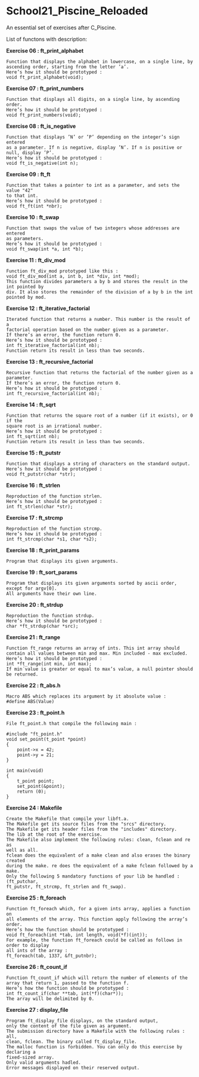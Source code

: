 # School21_Piscine_Reloaded

An essential set of exercises after C_Piscine.

List of functons with description:

__Exercise 06 : ft_print_alphabet__

    Function that displays the alphabet in lowercase, on a single line, by
    ascending order, starting from the letter ’a’.
    Here’s how it should be prototyped :
    void ft_print_alphabet(void);

__Exercise 07 : ft_print_numbers__

    Function that displays all digits, on a single line, by ascending order.
    Here’s how it should be prototyped :
    void ft_print_numbers(void);

__Exercise 08 : ft_is_negative__

    Function that displays ’N’ or ’P’ depending on the integer’s sign entered
    as a parameter. If n is negative, display ’N’. If n is positive or null, display ’P’.
    Here’s how it should be prototyped :
    void ft_is_negative(int n);
    
__Exercise 09 : ft_ft__

    Function that takes a pointer to int as a parameter, and sets the value "42"
    to that int.
    Here’s how it should be prototyped :
    void ft_ft(int *nbr);
    
__Exercise 10 : ft_swap__

    Function that swaps the value of two integers whose addresses are entered
    as parameters.
    Here’s how it should be prototyped :
    void ft_swap(int *a, int *b);
    
__Exercise 11 : ft_div_mod__

    Function ft_div_mod prototyped like this :
    void ft_div_mod(int a, int b, int *div, int *mod);
    This function divides parameters a by b and stores the result in the int pointed by
    div. It also stores the remainder of the division of a by b in the int pointed by mod.
  
__Exercise 12 : ft_iterative_factorial__

    Iterated function that returns a number. This number is the result of a
    factorial operation based on the number given as a parameter.
    If there’s an error, the function return 0.
    Here’s how it should be prototyped :
    int ft_iterative_factorial(int nb);
    Function return its result in less than two seconds.

__Exercise 13 : ft_recursive_factorial__

    Recursive function that returns the factorial of the number given as a
    parameter.
    If there’s an error, the function return 0.
    Here’s how it should be prototyped :
    int ft_recursive_factorial(int nb);
    
__Exercise 14 : ft_sqrt__

    Function that returns the square root of a number (if it exists), or 0 if the
    square root is an irrational number.
    Here’s how it should be prototyped :
    int ft_sqrt(int nb);
    Function return its result in less than two seconds.
    
__Exercise 15 : ft_putstr__

    Function that displays a string of characters on the standard output.
    Here’s how it should be prototyped :
    void ft_putstr(char *str);
    
__Exercise 16 : ft_strlen__

    Reproduction of the function strlen.
    Here’s how it should be prototyped :
    int ft_strlen(char *str);
    
__Exercise 17 : ft_strcmp__

    Reproduction of the function strcmp.
    Here’s how it should be prototyped :
    int ft_strcmp(char *s1, char *s2);
    
__Exercise 18 : ft_print_params__

    Program that displays its given arguments.
    
__Exercise 19 : ft_sort_params__

    Program that displays its given arguments sorted by ascii order, except for argv[0].
    All arguments have their own line.
    
__Exercise 20 : ft_strdup__

    Reproduction the function strdup.
    Here’s how it should be prototyped :
    char *ft_strdup(char *src);
    
__Exercise 21 : ft_range__

    Function ft_range returns an array of ints. This int array should
    contain all values between min and max. Min included - max excluded.
    Here’s how it should be prototyped :
    int *ft_range(int min, int max);
    If min´value is greater or equal to max’s value, a null pointer should be returned.
    
__Exercise 22 : ft_abs.h__

    Macro ABS which replaces its argument by it absolute value :
    #define ABS(Value)
    
__Exercise 23 : ft_point.h__

    File ft_point.h that compile the following main :
    
    #include "ft_point.h"
    void set_point(t_point *point)
    {
        point->x = 42;
        point->y = 21;
    }
    
    int main(void)
    {
        t_point point;
        set_point(&point);
        return (0);
    }
    
__Exercise 24 : Makefile__

    Create the Makefile that compile your libft.a.
    The Makefile get its source files from the "srcs" directory.
    The Makefile get its header files from the "includes" directory.
    The lib at the root of the exercise.
    The Makefile also implement the following rules: clean, fclean and re as
    well as all.
    fclean does the equivalent of a make clean and also erases the binary created
    during the make. re does the equivalent of a make fclean followed by a make.
    Only the following 5 mandatory functions of your lib be handled : (ft_putchar,
    ft_putstr, ft_strcmp, ft_strlen and ft_swap).
    
__Exercise 25 : ft_foreach__

    Function ft_foreach which, for a given ints array, applies a function on
    all elements of the array. This function apply following the array’s order.
    Here’s how the function should be prototyped :
    void ft_foreach(int *tab, int length, void(*f)(int));
    For example, the function ft_foreach could be called as follows in order to display
    all ints of the array :
    ft_foreach(tab, 1337, &ft_putnbr);  

__Exercise 26 : ft_count_if__

    Function ft_count_if which will return the number of elements of the
    array that return 1, passed to the function f.
    Here’s how the function should be prototyped :
    int ft_count_if(char **tab, int(*f)(char*));
    The array will be delimited by 0.
    
__Exercise 27 : display_file__

    Program ft_display_file displays, on the standard output,
    only the content of the file given as argument.
    The submission directory have a Makefile with the following rules : all,
    clean, fclean. The binary called ft_display_file.
    The malloc function is forbidden. You can only do this exercise by declaring a
    fixed-sized array.
    Only valid arguments hadled.
    Error messages displayed on their reserved output.
